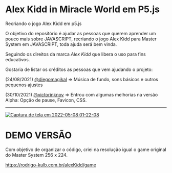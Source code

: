 # Alex Kidd in Miracle World em P5.js
Recriando o jogo Alex Kidd em p5.js

O objetivo do repositório é ajudar as pessoas que querem aprender um pouco mais sobre JAVASCRIPT, recriando o jogo Alex Kidd para Master System em JAVASCRIPT, toda ajuda será bem vinda.

Seguindo os direitos da marca *Alex Kidd* que libera o uso para fins educativos.

Gostaria de listar os créditos as pessoas que vem ajudando o projeto:

(24/08/2021) [@diegomagikal](https://github.com/diegomagikal) => Música de fundo, sons básicos e outros pequenos ajustes

(30/10/2021) [@victorinknov](https://github.com/victorinknov) => Entrou com algumas melhorias na versão Alpha: Opção de pause, Favicon, CSS.
<hr>

<a href="https://rodrigo-kulb.com.br/alexKidd/game">![Captura de tela em 2022-05-08 01-22-08](https://rodrigo-kulb.com.br/tabnews/img/ezgif.com-gif-to-webp.gif)</a>



# DEMO VERSÃO
Com objetivo de organizar o código, criei na resolução igual o game original do Master System 256 x 224.

https://rodrigo-kulb.com.br/alexKidd/game
